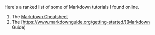 Here's a ranked list of some of Markdown tutorials I found online.

1. The [Markdown Cheatsheet](https://github.com/adam-p/markdown-here/wiki/Markdown-Cheatsheet)
2. The [https://www.markdownguide.org/getting-started/](Markdown Guide)
